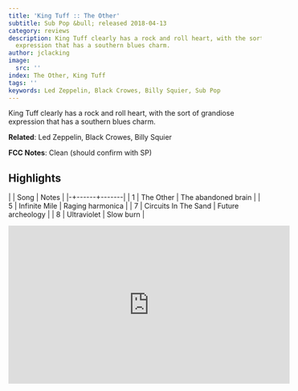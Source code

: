 ```yaml
---
title: 'King Tuff :: The Other'
subtitle: Sub Pop &bull; released 2018-04-13
category: reviews
description: King Tuff clearly has a rock and roll heart, with the sort of grandiose
  expression that has a southern blues charm.
author: jclacking
image:
  src: ''
index: The Other, King Tuff
tags: ''
keywords: Led Zeppelin, Black Crowes, Billy Squier, Sub Pop
---
```

King Tuff clearly has a rock and roll heart, with the sort of grandiose expression that has a southern blues charm.<!--more-->

**Related**: Led Zeppelin, Black Crowes, Billy Squier

**FCC Notes**: Clean (should confirm with SP)

## Highlights

| | Song | Notes |
|-+------+-------|
| 1 | The Other | The abandoned brain |
| 5 | Infinite Mile | Raging harmonica |
| 7 | Circuits In The Sand | Future archeology |
| 8 | Ultraviolet | Slow burn |

<div class="tlo-detail-video"><iframe width="560" height="315" src="https://www.youtube.com/embed/AVHMYQJBUs0" frameborder="0" allow="autoplay; encrypted-media" allowfullscreen></iframe></div>


